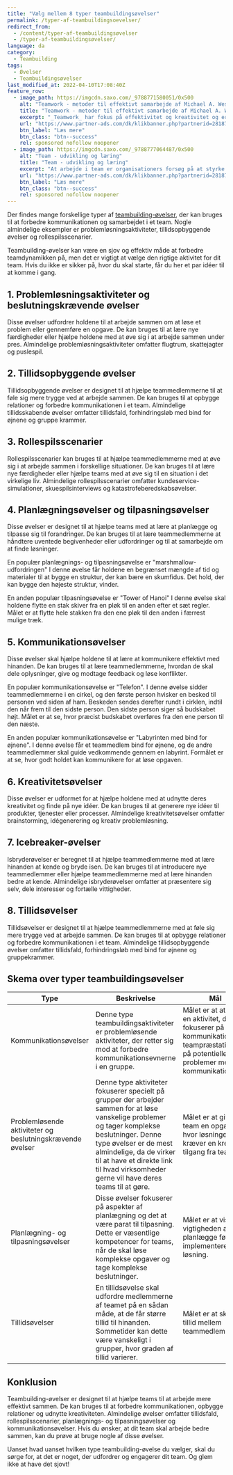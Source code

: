 ```yaml
---
title: "Vælg mellem 8 typer teambuildingsøvelser"
permalink: /typer-af-teambuildingsoevelser/
redirect_from:
  - /content/typer-af-teambuildingsøvelser
  - /typer-af-teambuildingsøvelser/
language: da
category:
  - Teambuilding
tags:
  - Øvelser
  - Teambuildingsøvelser
last_modified_at: 2022-04-10T17:08:40Z
feature_row:
  - image_path: https://imgcdn.saxo.com/_9788771580051/0x500
    alt: "Teamwork - metoder til effektivt samarbejde af Michael A. West"
    title: "Teamwork - metoder til effektivt samarbejde af Michael A. West"
    excerpt: "_Teamwork_ har fokus på effektivitet og kreativitet og er for alle, der på den ene eller anden måde bruger teamwork i deres dagligdag. Bogen er fyldt med praktiske eksempler og teori, der kan hjælpe et team med at opstille mål og opnå dem."
    url: "https://www.partner-ads.com/dk/klikbanner.php?partnerid=28187&bannerid=43264&htmlurl=https://www.saxo.com/dk/teamwork_michael-a-west_haeftet_9788771580051"
    btn_label: "Læs mere"
    btn_class: "btn--success"
    rel: sponsored nofollow noopener
  - image_path: https://imgcdn.saxo.com/_9788777064487/0x500
    alt: "Team - udvikling og læring"
    title: "Team - udvikling og læring"
    excerpt: "At arbejde i team er organisationers forsøg på at styrke udvikling af faglige og personlige potentialer og kompetencer. Bogens formål er at give svar på, hvordan udvikling og læring i team kan blive en succes, fx om sporten er en passende metafor til at fremme teamudvikling og læring og forståelse af samarbejde samt om team på arbejdspladsen kan skabe nye fortællinger om medarbejdernes måde at se på samarbejde og gensidig udvikling."
    url: "https://www.partner-ads.com/dk/klikbanner.php?partnerid=28187&bannerid=43264&htmlurl=https://www.saxo.com/dk/team-udvikling-og-laering_morten-bertelsen-red-reinhard-stelter-red_haeftet_9788777064487"
    btn_label: "Læs mere"
    btn_class: "btn--success"
    rel: sponsored nofollow noopener
---
```


Der findes mange forskellige typer af [teambuilding-øvelser](/samarbejdsovelser/), der kan bruges til at forbedre kommunikationen og samarbejdet i et team. Nogle almindelige eksempler er problemløsningsaktiviteter, tillidsopbyggende øvelser og rollespilsscenarier.

Teambuilding-øvelser kan være en sjov og effektiv måde at forbedre teamdynamikken på, men det er vigtigt at vælge den rigtige aktivitet for dit team. Hvis du ikke er sikker på, hvor du skal starte, får du her et par idéer til at komme i gang.

## 1. Problemløsningsaktiviteter og beslutningskrævende øvelser

Disse øvelser udfordrer holdene til at arbejde sammen om at løse et problem eller gennemføre en opgave. De kan bruges til at lære nye færdigheder eller hjælpe holdene med at øve sig i at arbejde sammen under pres. Almindelige problemløsningsaktiviteter omfatter flugtrum, skattejagter og puslespil.

## 2. Tillidsopbyggende øvelser

Tillidsopbyggende øvelser er designet til at hjælpe teammedlemmerne til at føle sig mere trygge ved at arbejde sammen. De kan bruges til at opbygge relationer og forbedre kommunikationen i et team. Almindelige tillidsskabende øvelser omfatter tillidsfald, forhindringsløb med bind for øjnene og gruppe krammer.

## 3. Rollespilsscenarier

Rollespilsscenarier kan bruges til at hjælpe teammedlemmerne med at øve sig i at arbejde sammen i forskellige situationer. De kan bruges til at lære nye færdigheder eller hjælpe teams med at øve sig til en situation i det virkelige liv. Almindelige rollespilsscenarier omfatter kundeservice-simulationer, skuespilsinterviews og katastrofeberedskabsøvelser.

## 4. Planlægningsøvelser og tilpasningsøvelser

Disse øvelser er designet til at hjælpe teams med at lære at planlægge og tilpasse sig til forandringer. De kan bruges til at lære teammedlemmerne at håndtere uventede begivenheder eller udfordringer og til at samarbejde om at finde løsninger.

En populær planlægnings- og tilpasningsøvelse er "marshmallow-udfordringen" I denne øvelse får holdene en begrænset mængde af tid og materialer til at bygge en struktur, der kan bære en skumfidus. Det hold, der kan bygge den højeste struktur, vinder.

En anden populær tilpasningsøvelse er "Tower of Hanoi" I denne øvelse skal holdene flytte en stak skiver fra en pløk til en anden efter et sæt regler. Målet er at flytte hele stakken fra den ene pløk til den anden i færrest mulige træk.

## 5. Kommunikationsøvelser

Disse øvelser skal hjælpe holdene til at lære at kommunikere effektivt med hinanden. De kan bruges til at lære teammedlemmerne, hvordan de skal dele oplysninger, give og modtage feedback og løse konflikter.

En populær kommunikationsøvelse er "Telefon". I denne øvelse sidder teammedlemmerne i en cirkel, og den første person hvisker en besked til personen ved siden af ham. Beskeden sendes derefter rundt i cirklen, indtil den når frem til den sidste person. Den sidste person siger så budskabet højt. Målet er at se, hvor præcist budskabet overføres fra den ene person til den næste.

En anden populær kommunikationsøvelse er "Labyrinten med bind for øjnene". I denne øvelse får et teammedlem bind for øjnene, og de andre teammedlemmer skal guide vedkommende gennem en labyrint. Formålet er at se, hvor godt holdet kan kommunikere for at løse opgaven.

## 6. Kreativitetsøvelser

Disse øvelser er udformet for at hjælpe holdene med at udnytte deres kreativitet og finde på nye idéer. De kan bruges til at generere nye idéer til produkter, tjenester eller processer. Almindelige kreativitetsøvelser omfatter brainstorming, idégenerering og kreativ problemløsning.

## 7. Icebreaker-øvelser

Isbryderøvelser er beregnet til at hjælpe teammedlemmerne med at lære hinanden at kende og bryde isen. De kan bruges til at introducere nye teammedlemmer eller hjælpe teammedlemmerne med at lære hinanden bedre at kende. Almindelige isbryderøvelser omfatter at præsentere sig selv, dele interesser og fortælle vittigheder.

## 8. Tillidsøvelser

Tillidsøvelser er designet til at hjælpe teammedlemmerne med at føle sig mere trygge ved at arbejde sammen. De kan bruges til at opbygge relationer og forbedre kommunikationen i et team. Almindelige tillidsopbyggende øvelser omfatter tillidsfald, forhindringsløb med bind for øjnene og gruppekrammer.

## Skema over typer teambuildingsøvelser

| Type | Beskrivelse | Mål |
|-|-|-|
| Kommunikationsøvelser | Denne type teambuildingsaktiviteter er problemløsende aktiviteter, der retter sig mod at forbedre kommunikationsevnerne i en gruppe. | Målet er at at skabe en aktivitet, der fokuserer på god kommunikation og teampræstation og på potentielle problemer med kommunikation. |
| Problemløsende aktiviteter og beslutningskrævende øvelser | Denne type aktiviteter fokuserer specielt på grupper der arbejder sammen for at løse vanskelige problemer og tager komplekse beslutninger. Denne type øvelser er de mest almindelige, da de virker til at have et direkte link til hvad virksomheder gerne vil have deres teams til at gøre. | Målet er at give et team en opgave, hvor løsningen kræver en kreativ tilgang fra teamet. |
| Planlægning- og tilpasningsøvelser | Disse øvelser fokuserer på aspekter af planlægning og det at være parat til tilpasning. Dette er væsentlige kompetencer for teams, når de skal løse komplekse opgaver og tage komplekse beslutninger. | Målet er at vise vigtigheden af planlægge før, man implementerer en løsning. |
|Tillidsøvelser | En tillidsøvelse skal udfordre medlemmerne af teamet på en sådan måde, at de får større tillid til hinanden. Sommetider kan dette være vanskeligt i grupper, hvor graden af tillid varierer. | Målet er at skabe tillid mellem teammedlemmerne. |

## Konklusion

Teambuilding-øvelser er designet til at hjælpe teams til at arbejde mere effektivt sammen. De kan bruges til at forbedre kommunikationen, opbygge relationer og udnytte kreativiteten. Almindelige øvelser omfatter tillidsfald, rollespilsscenarier, planlægnings- og tilpasningsøvelser og kommunikationsøvelser. Hvis du ønsker, at dit team skal arbejde bedre sammen, kan du prøve at bruge nogle af disse øvelser.

Uanset hvad uanset hvilken type teambuilding-øvelse du vælger, skal du sørge for, at det er noget, der udfordrer og engagerer dit team. Og glem ikke at have det sjovt!
